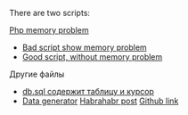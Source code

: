 There are two scripts:

[Php memory problem](../php_memory_problem/Readme.md)

- [Bad script show memory problem](bad.php) 
- [Good script, without memory problem](good.php) 


Другие файлы
- [db.sql содержит таблицу и курсор](db.sql)
- [Data generator](generator.py)  [Habrahabr post](https://habrahabr.ru/post/318120/)
                                  [Github link](https://github.com/lk-geimfari/elizabeth/)              






